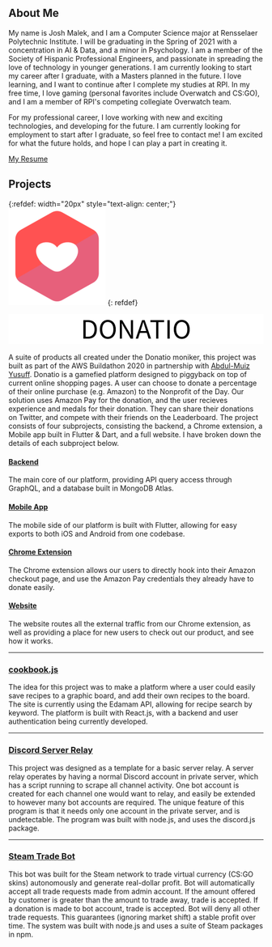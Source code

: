 ## About Me
My name is Josh Malek, and I am a Computer Science major at Rensselaer Polytechnic Institute. I will be graduating in the Spring of 2021 with a concentration in AI & Data, and a minor in Psychology.  I am a member of the Society of Hispanic Professional Engineers, and passionate in spreading the love of technology in younger generations.  I am currently looking to start my career after I graduate, with a Masters planned in the future.  I love learning, and I want to continue after I complete my studies at RPI.  In my free time, I love gaming (personal favorites include Overwatch and CS:GO), and I am a member of RPI's competing collegiate Overwatch team.  

For my professional career, I love working with new and exciting technologies, and developing for the future.  I am currently looking for employment to start after I graduate, so feel free to contact me!  I am excited for what the future holds, and hope I can play a part in creating it.

[My Resume](https://github.com/joshmalek/resume/blob/master/MalekJoshResume.pdf)

## Projects

{:refdef: width="20px" style="text-align: center;"}
![Logo](/images/logo192.png?raw=true)
{: refdef}


![Header](/images/DONATIO-header.png?raw=true)

A suite of products all created under the Donatio moniker, this project was built as part of the AWS Buildathon 2020 in partnership with [Abdul-Muiz Yusuff](https://github.com/sacrael). Donatio is a gamefied platform designed to piggyback on top of current online shopping pages. A user can choose to donate a percentage of their online purchase (e.g. Amazon) to the Nonprofit of the Day. Our solution uses Amazon Pay for the donation, and the user recieves experience and medals for their donation. They can share their donations on Twitter, and compete with their friends on the Leaderboard. The project consists of four subprojects, consisting the backend, a Chrome extension, a Mobile app built in Flutter & Dart, and a full website.  I have broken down the details of each subproject below.

#### [Backend](https://github.com/joshmalek/donatio)
The main core of our platform, providing API query access through GraphQL, and a database built in MongoDB Atlas.

#### [Mobile App](https://github.com/joshmalek/donatio-app)
The mobile side of our platform is built with Flutter, allowing for easy exports to both iOS and Android from one codebase. 

#### [Chrome Extension](https://github.com/joshmalek/donatio-extension)
The Chrome extension allows our users to directly hook into their Amazon checkout page, and use the Amazon Pay credentials they already have to donate easily.

#### [Website](https://github.com/joshmalek/donatio-website)
The website routes all the external traffic from our Chrome extension, as well as providing a place for new users to check out our product, and see how it works.

----

### [cookbook.js](https://github.com/joshmalek/cookbook)

The idea for this project was to make a platform where a user could easily save recipes to a graphic board, and add their own recipes to the board.  The site is currently using the Edamam API, allowing for recipe search by keyword.  The platform is built with React.js, with a backend and user authentication being currently developed.

----

### [Discord Server Relay](https://github.com/joshmalek/discord-relay)

This project was designed as a template for a basic server relay.  A server relay operates by having a normal Discord account in private server, which has a script running to scrape all channel activity.  One bot account is created for each channel one would want to relay, and easily be extended to however many bot accounts are required.  The unique feature of this program is that it needs only one account in the private server, and is undetectable.  The program was built with node.js, and uses the discord.js package.

----

### [Steam Trade Bot](https://github.com/joshmalek/Steam-Trade-Bot)

This bot was built for the Steam network to trade virtual currency (CS:GO skins) autonomously and generate real-dollar profit.  Bot will automatically accept all trade requests made from admin account.  If the amount offered by customer is greater than the amount to trade away, trade is accepted.  If a donation is made to bot account, trade is accepted.  Bot will deny all other trade requests.  This guarantees (ignoring market shift) a stable profit over time.  The system was built with node.js and uses a suite of Steam packages in npm.
